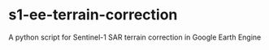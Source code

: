 # s1-ee-terrain-correction
A python script for Sentinel-1 SAR terrain correction in Google Earth Engine
